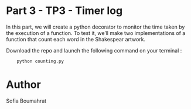 # Part 3 - TP3 - Timer log

In this part, we will create a python decorator to monitor the time taken by the execution of a function. To test it, we’ll make two implementations of a function that count each word in the Shakespear artwork.

Download the repo and launch the following command on your terminal :
```bash
    python counting.py
```
# Author

Sofia Boumahrat
